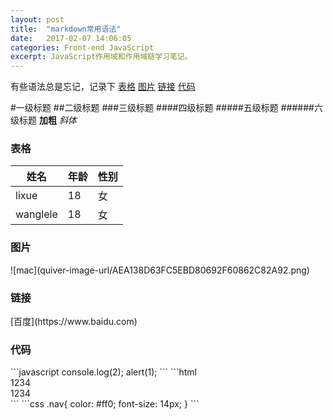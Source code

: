 ```yaml
---
layout: post
title:  "markdown常用语法"
date:   2017-02-07 14:06:05
categories: Front-end JavaScript
excerpt: JavaScript作用域和作用域链学习笔记。
---
```


有些语法总是忘记，记录下
<a href="#table">表格</a>
<a href="#img">图片</a>
<a href="#link">链接</a>
<a href="#code">代码</a>

#一级标题
##二级标题
###三级标题
####四级标题
#####五级标题
######六级标题
**加粗**
*斜体*
<h3 id="table">表格</h3>

| 姓名 | 年龄 | 性别 |
| ---- | ---- | ---- |
| lixue | 18 | 女 |
| wanglele | 18 | 女 |

<h3 id="img">图片</h3>
![mac](quiver-image-url/AEA138D63FC5EBD80692F60862C82A92.png)

<h3 id="link">链接</h3>
[百度](https://www.baidu.com)

<h3 id="code">代码</h3>
```javascript
console.log(2);
alert(1);
```
```html
<div>1234</div>
<div>1234</div>
```
```css
.nav{
  color: #ff0;
  font-size: 14px;
}
```

